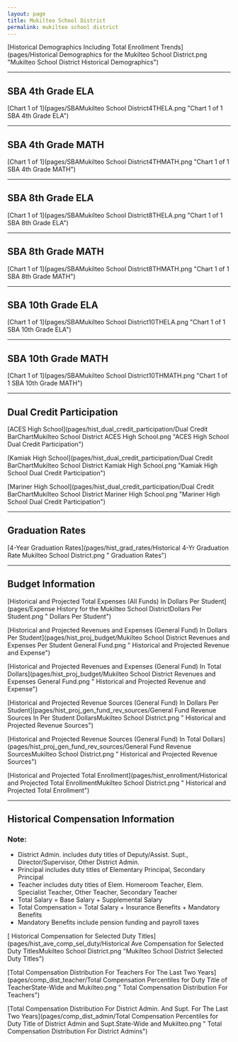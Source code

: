 ```yaml
---
layout: page
title: Mukilteo School District
permalink: mukilteo school district
---
```



[Historical Demographics Including Total Enrollment Trends](pages/Historical Demographics for the Mukilteo School District.png "Mukilteo School District Historical Demographics")

___

## SBA 4th Grade ELA

[Chart 1 of 1](pages/SBAMukilteo School District4THELA.png "Chart 1 of 1 SBA 4th Grade ELA")


___

## SBA 4th Grade MATH

[Chart 1 of 1](pages/SBAMukilteo School District4THMATH.png "Chart 1 of 1 SBA 4th Grade MATH")


___

## SBA 8th Grade ELA

[Chart 1 of 1](pages/SBAMukilteo School District8THELA.png "Chart 1 of 1 SBA 8th Grade ELA")


___

## SBA 8th Grade MATH

[Chart 1 of 1](pages/SBAMukilteo School District8THMATH.png "Chart 1 of 1 SBA 8th Grade MATH")


___

## SBA 10th Grade ELA

[Chart 1 of 1](pages/SBAMukilteo School District10THELA.png "Chart 1 of 1 SBA 10th Grade ELA")


___

## SBA 10th Grade MATH

[Chart 1 of 1](pages/SBAMukilteo School District10THMATH.png "Chart 1 of 1 SBA 10th Grade MATH")


___

## Dual Credit Participation

[ACES High School](pages/hist_dual_credit_participation/Dual Credit BarChartMukilteo School District ACES High School.png "ACES High School Dual Credit Participation")

[Kamiak High School](pages/hist_dual_credit_participation/Dual Credit BarChartMukilteo School District Kamiak High School.png "Kamiak High School Dual Credit Participation")

[Mariner High School](pages/hist_dual_credit_participation/Dual Credit BarChartMukilteo School District Mariner High School.png "Mariner High School Dual Credit Participation")


___

## Graduation Rates

[4-Year Graduation Rates](pages/hist_grad_rates/Historical 4-Yr Graduation Rate Mukilteo School District.png " Graduation Rates")


___

## Budget Information

[Historical and Projected Total Expenses (All Funds) In Dollars Per Student](pages/Expense History for the Mukilteo School DistrictDollars Per Student.png " Dollars Per Student")

[Historical and Projected Revenues and Expenses (General Fund) In Dollars Per Student](pages/hist_proj_budget/Mukilteo School District Revenues and Expenses Per Student General Fund.png " Historical and Projected Revenue and Expense")

[Historical and Projected Revenues and Expenses (General Fund) In Total Dollars](pages/hist_proj_budget/Mukilteo School District Revenues and Expenses General Fund.png " Historical and Projected Revenue and Expense")

[Historical and Projected Revenue Sources (General Fund) In Dollars Per Student](pages/hist_proj_gen_fund_rev_sources/General Fund Revenue Sources In Per Student DollarsMukilteo School District.png " Historical and Projected Revenue Sources")

[Historical and Projected Revenue Sources (General Fund) In Total Dollars](pages/hist_proj_gen_fund_rev_sources/General Fund Revenue SourcesMukilteo School District.png " Historical and Projected Revenue Sources")

[Historical and Projected Total Enrollment](pages/hist_enrollment/Historical and Projected Total EnrollmentMukilteo School District.png " Historical and Projected Total Enrollment")


___

## Historical Compensation Information
### Note:
- District Admin. includes duty titles of Deputy/Assist. Supt., Director/Supervisor, Other District Admin.
- Principal includes duty titles of Elementary Principal, Secondary Principal
- Teacher includes duty titles of Elem. Homeroom Teacher, Elem. Specialist Teacher, Other Teacher, Secondary Teacher
- Total Salary = Base Salary + Supplemental Salary
- Total Compensation = Total Salary + Insurance Benefits + Mandatory Benefits
- Mandatory Benefits include pension funding and payroll taxes

[ Historical Compensation for Selected Duty Titles](pages/hist_ave_comp_sel_duty/Historical Ave Compensation for Selected Duty TitlesMukilteo School District.png "Mukilteo School District Selected Duty Titles")

[Total Compensation Distribution For Teachers For The Last Two Years](pages/comp_dist_teacher/Total Compensation Percentiles for Duty Title of TeacherState-Wide and Mukilteo.png " Total Compensation Distribution For Teachers")

[Total Compensation Distribution For District Admin. And Supt. For The Last Two Years](pages/comp_dist_admin/Total Compensation Percentiles for Duty Title of District Admin and Supt.State-Wide and Mukilteo.png " Total Compensation Distribution For District Admins")

